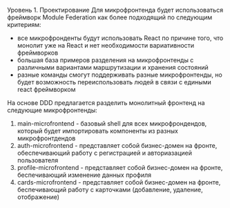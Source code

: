Уровень 1. Проектирование 
Для микрофронтенда будет использоваться фреймворк Module Federation как более подходящий по следующим критериям:
 - все микрофронденты будут использовать React по причине того, что монолит уже на React и нет необходимости вариативности фреймворков
 - большая база примеров разделения на микрофронтенды с различными вариантами маршрутизации и хранения состояний
 - разные команды смогут поддерживать разные микрофронтенды, но будет возможность переиспользовать людей в связи с едиными react фреймворком

На основе DDD предлагается разделить монолитный фронтенд на следующие микрофронтенды:
1. main-microfrontend - базовый shell для всех микрофрондендов, который будет импортировать компоненты из разных микрофронтдендов 
2. auth-microfrontend - представляет собой бизнес-домен на фронте, обеспечивающий работу с регистрацией и авториазацией пользователя 
3. profile-microfrontend - представляет собой бизнес-домен на фронте, беспечивающий изменение данных профиля 
4. cards-microfrontend -  представляет собой бизнес-домен на фронте, беспечивающий работу с карточками (добавление, удаление, отображение)